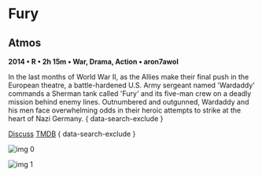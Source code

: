 # Fury

## Atmos

**2014 • R • 2h 15m • War, Drama, Action • aron7awol**

In the last months of World War II, as the Allies make their final push in the European theatre, a battle-hardened U.S. Army sergeant named 'Wardaddy' commands a Sherman tank called 'Fury' and its five-man crew on a deadly mission behind enemy lines. Outnumbered and outgunned, Wardaddy and his men face overwhelming odds in their heroic attempts to strike at the heart of Nazi Germany.
{ data-search-exclude }

[Discuss](https://www.avsforum.com/threads/bass-eq-for-filtered-movies.2995212/post-57144132)  [TMDB](https://www.themoviedb.org/movie/228150)
{ data-search-exclude }

![img 0](https://i.imgur.com/8Ic0pqO.jpg)

![img 1](https://i.imgur.com/wm8p70S.jpg)

